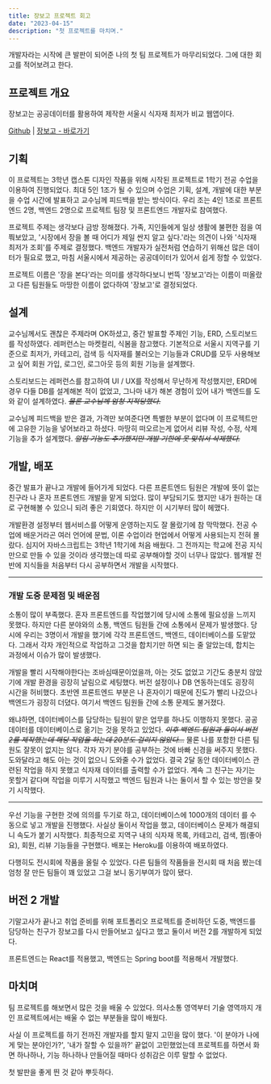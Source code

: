 ```yaml
---
title: 장보고 프로젝트 회고
date: "2023-04-15"
description: "첫 프로젝트를 마치며."
---
```


개발자라는 시작에 큰 발판이 되어준 나의 첫 팀 프로젝트가 마무리되었다. 그에 대한 회고를 적어보려고 한다.

## 프로젝트 개요

장보고는 공공데이터를 활용하여 제작한 서울시 식자재 최저가 비교 웹앱이다.

<a href="https://github.com/SBSun/jangbogoProject" target="_blank">Github</a> | <a href="http://52.78.59.168:8080/" target="_blank">장보고 - 바로가기</a>

## 기획

이 프로젝트는 3학년 캡스톤 디자인 작품을 위해 시작된 프로젝트로 1학기 전공 수업을 이용하여 진행되었다. 최대 5인 1조가 될 수 있으며 수업은 기획, 설계, 개발에 대한 부분을 수업 시간에 발표하고 교수님께 피드백을 받는 방식이다. 우리 조는 4인 1조로 프론트엔드 2명, 백엔드 2명으로 프로젝트 팀장 및 프론트엔드 개발자로 참여했다.

프로젝트 주제는 생각보다 금방 정해졌다. 가족, 지인들에게 일상 생활에 불편한 점을 여쭤보았고, '시장에서 장을 볼 때 어디가 제일 싼지 알고 싶다.'라는 의견이 나와 '식자재 최저가 조회'를 주제로 결정했다. 백엔드 개발자가 실전처럼 연습하기 위해선 많은 데이터가 필요로 했고, 마침 서울시에서 제공하는 공공데이터가 있어서 쉽게 정할 수 있었다.

프로젝트 이름은 '장을 본다'라는 의미를 생각하다보니 번뜩 '장보고'라는 이름이 떠올랐고 다른 팀원들도 마땅한 이름이 없다하여 '장보고'로 결정되었다.

## 설계

교수님께서도 괜찮은 주제라며 OK하셨고, 중간 발표할 주제인 기능, ERD, 스토리보드를 작성하였다. 레퍼런스는 마켓컬리, 식봄을 참고했다. 기본적으로 서울시 지역구를 기준으로 최저가, 카테고리, 검색 등 식자재를 불러오는 기능들과 CRUD를 모두 사용해보고 싶어 회원 가입, 로그인, 로그아웃 등의 회원 기능을 설계했다.

스토리보드는 레퍼런스를 참고하여 UI / UX를 작성해서 무난하게 작성했지만, ERD에 경우 다들 DB를 설계해본 적이 없었고, 그나마 내가 해본 경험이 있어 내가 백엔드를 도와 같이 설계하였다. _~~물론 교수님께 엄청 지적당했다.~~_

교수님께 피드백을 받은 결과, 가격만 보여준다면 특별한 부분이 없다며 이 프로젝트만에 고유한 기능을 넣어보라고 하셨다. 마땅히 떠오르는게 없어서 리뷰 작성, 수정, 삭제 기능을 추가 설계했다. _~~알림 기능도 추가했지만 개발 기한에 못 맞춰서 삭제했다.~~_

## 개발, 배포

중간 발표가 끝나고 개발에 들어가게 되었다. 다른 프론트엔드 팀원은 개발에 뜻이 없는 친구라 나 혼자 프론트엔드 개발을 맡게 되었다. 많이 부담되기도 했지만 내가 원하는 대로 구현해볼 수 있으니 되려 좋은 기회였다. 하지만 이 시기부터 많이 헤맸다.

개발환경 설정부터 웹서비스를 어떻게 운영하는지도 잘 몰랐기에 참 막막했다. 전공 수업에 배운거라곤 여러 언어에 문법, 이론 수업이라 현업에서 어떻게 사용되는지 전혀 몰랐다. 심지어 자바스크립트는 3학년 1학기에 처음 배웠다. 그 전까지는 학교에 전공 지식만으로 만들 수 있을 것이라 생각했는데 따로 공부해야할 것이 너무나 많았다. 웹개발 전반에 지식들을 처음부터 다시 공부하면서 개발을 시작했다.

---

### 개발 도중 문제점 및 배운점

소통이 많이 부족했다. 혼자 프론트엔드를 작업했기에 당시에 소통에 필요성을 느끼지 못했다. 하지만 다른 분야와의 소통, 백엔드 팀원들 간에 소통에서 문제가 발생했다. 당시에 우리는 3명이서 개발을 했기에 각각 프론트엔드, 백엔드, 데이터베이스를 도맡았다. 그래서 각자 개인적으로 작업하고 그것을 합치기만 하면 되는 줄 알았는데, 합치는 과정에서 이슈가 많이 발생했다.

개발을 빨리 시작해야한다는 조바심때문이었을까, 아는 것도 없었고 기간도 충분치 않았기에 개발 환경을 굉장히 날림으로 세팅했다. 버전 설정이나 DB 연동하는데도 굉장히 시간을 허비했다. 초반엔 프론트엔드 부분은 나 혼자이기 때문에 진도가 빨리 나갔으나 백엔드가 굉장히 더뎠다. 여기서 백엔드 팀원들 간에 소통 문제도 불거졌다.

왜냐하면, 데이터베이스를 담당하는 팀원이 맡은 업무를 하나도 이행하지 못했다. 공공데이터를 데이터베이스로 옮기는 것을 못하고 있었다. _~~이후 백엔드 팀원과 둘이서 버전 2를 제작했는데 해당 작업을 하는데 20분도 걸리지 않았다...~~_
물론 나를 포함한 다른 팀원도 잘못이 없지는 않다. 각자 자기 분야를 공부하는 것에 바빠 신경을 써주지 못했다. 도와달라고 해도 아는 것이 없으니 도와줄 수가 없었다. 결국 2달 동안 데이터베이스 관련된 작업을 하지 못했고 식자재 데이터를 출력할 수가 없었다. 계속 그 친구는 자기는 못할거 같다며 작업을 미루기 시작했고 백엔드 팀원과 나는 둘이서 할 수 있는 방안을 찾기 시작했다.

---

우선 기능을 구현한 것에 의의를 두기로 하고, 데이터베이스에 1000개의 데이터 를 수동으로 넣고 개발을 진행했다. 사실상 둘이서 작업을 했고, 데이터베이스 문제가 해결되니 속도가 붙기 시작했다. 최종적으로 지역구 내의 식자재 목록, 카테고리, 검색, 찜(좋아요), 회원, 리뷰 기능들을 구현했다. 배포는 Heroku를 이용하여 배포하였다.

다행히도 전시회에 작품을 올릴 수 있었다. 다른 팀들의 작품들을 전시회 때 처음 봤는데 엄청 잘 만든 팀들이 꽤 있었고 그걸 보니 동기부여가 많이 됐다.

## 버전 2 개발

기말고사가 끝나고 취업 준비를 위해 포트폴리오 프로젝트를 준비하던 도중, 백엔드를 담당하는 친구가 장보고를 다시 만들어보고 싶다고 했고 둘이서 버전 2를 개발하게 되었다.

프론트엔드는 React를 적용했고, 백엔드는 Spring boot를 적용해서 개발했다.

## 마치며

팀 프로젝트를 해보면서 많은 것을 배울 수 있었다. 의사소통 영역부터 기술 영역까지 개인 프로젝트에서는 배울 수 없는 부분들을 많이 배웠다.

사실 이 프로젝트를 하기 전까진 개발자를 할지 말지 고민을 많이 했다. '이 분야가 나에게 맞는 분야인가?', '내가 잘할 수 있을까?' 끝없이 고민했었는데 프로젝트를 하면서 화면 하나하나, 기능 하나하나 만들어질 때마다 성취감은 이루 말할 수 없었다.

첫 발판을 좋게 띈 것 같아 뿌듯하다.
